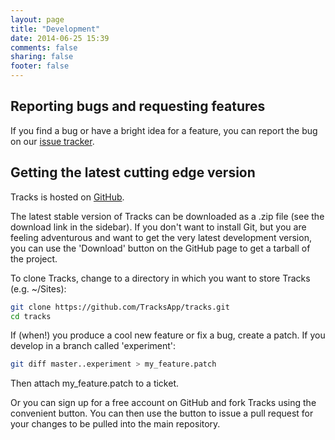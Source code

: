 ```yaml
---
layout: page
title: "Development"
date: 2014-06-25 15:39
comments: false
sharing: false
footer: false
---
```


## Reporting bugs and requesting features

If you find a bug or have a bright idea for a feature, you can report the bug on our [issue tracker][1].

## Getting the latest cutting edge version

Tracks is hosted on [GitHub][2].

The latest stable version of Tracks can be downloaded as a .zip file (see the download link in the sidebar). If you don't want to install Git, but you are feeling adventurous and want to get the very latest development version, you can use the 'Download' button on the GitHub page to get a tarball of the project.

To clone Tracks, change to a directory in which you want to store Tracks (e.g. ~/Sites):

```bash
git clone https://github.com/TracksApp/tracks.git
cd tracks
```

If (when!) you produce a cool new feature or fix a bug, create a patch. If you develop in a branch called 'experiment':

```bash
git diff master..experiment > my_feature.patch 
```

Then attach my_feature.patch to a ticket.

Or you can sign up for a free account on GitHub and fork Tracks using the convenient button. You can then use the button to issue a pull request for your changes to be pulled into the main repository.

[1]: https://github.com/TracksApp/tracks/issues
[2]: https://github.com/TracksApp/tracks
